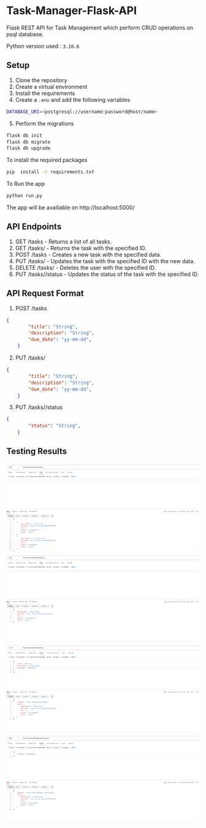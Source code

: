 # Task-Manager-Flask-API
Flask REST API for Task Management which perform CRUD operations on  psql database.

Python version used : `3.10.6`

## Setup
1. Clone the repository
2. Create a virtual environment
3. Install the requirements
4. Create a `.env` and add the following variables
```bash
DATABASE_URI=<postgresql://username:password@host/name>

```
5. Perform the migrations
```bash
flask db init
flask db migrate
flask db upgrade
```

To install the required packages
```bash
pip  install -r requirements.txt
```
To Run the app
```bash
python run.py
```

The app will be availiable on http://localhost:5000/

## API Endpoints
1. GET /tasks - Returns a list of all tasks.
2. GET /tasks/<id> - Returns the task with the specified ID.
3. POST /tasks - Creates a new task with the specified data.
4. PUT /tasks/<id> - Updates the task with the specified ID with the new data.
5. DELETE /tasks/<id> - Deletes the user with the specified ID.
6. PUT /tasks/<id>/status - Updates the status of the task with the specified ID.

## API Request Format
1. POST /tasks
```json
{
        "title": "String",
        "description": "String",
        "due_date": "yy-mm-dd",      
    }
```
2. PUT /tasks/<id>
```json
{
        "title": "String",
        "description": "String",
        "due_date": "yy-mm-dd",      
    }
```
3. PUT /tasks/<id>/status
```json
{
        "status": "String",     
    }
```

## Testing Results

![Alt text](screenshots/gettask.png?raw=true "GET")
![Alt text](screenshots/gettaskid.png?raw=true "GET ID")
![Alt text](screenshots/posttask.png?raw=true "POST")
![Alt text](screenshots/puttaskstatus.png?raw=true "PUT")

